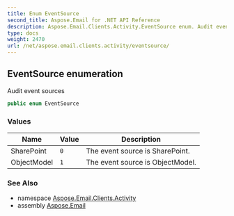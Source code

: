 ```yaml
---
title: Enum EventSource
second_title: Aspose.Email for .NET API Reference
description: Aspose.Email.Clients.Activity.EventSource enum. Audit event sources
type: docs
weight: 2470
url: /net/aspose.email.clients.activity/eventsource/
---
```

## EventSource enumeration

Audit event sources

```csharp
public enum EventSource
```

### Values

| Name | Value | Description |
| --- | --- | --- |
| SharePoint | `0` | The event source is SharePoint. |
| ObjectModel | `1` | The event source is ObjectModel. |

### See Also

* namespace [Aspose.Email.Clients.Activity](../../aspose.email.clients.activity/)
* assembly [Aspose.Email](../../)


